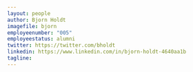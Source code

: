 ```yaml
---
layout: people
author: Bjorn Holdt
imagefile: bjorn
employeenumber: "005"
employeestatus: alumni
twitter: https://twitter.com/bholdt
linkedin: https://www.linkedin.com/in/bjorn-holdt-4640aa1b
tagline: 
---
```

